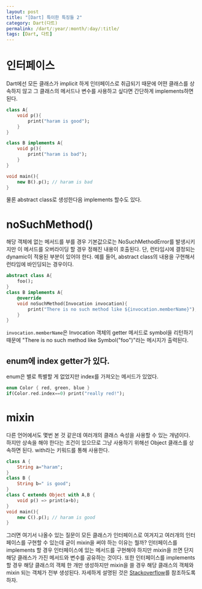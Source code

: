 ```yaml
---
layout: post
title: "[Dart] 특이한 특징들 2"
category: Dart(다트)
permalink: /dart/:year/:month/:day/:title/
tags: [Dart, 다트]
---
```


# 인터페이스

Dart에선 모든 클래스가 implicit 하게 인터페이스로 취급되기 때문에 어떤 클래스를 상속하지 않고 그 클래스의 메서드나 변수를 사용하고 싶다면 간단하게 implements하면 된다.

```dart
class A{
    void p(){
        print("haram is good");
    }
}

class B implements A{
    void p(){
        print("haram is bad");
    }
}

void main(){
    new B().p(); // haram is bad
}
```

물론 abstract class로 생성한다음 implements 할수도 있다.



# noSuchMethod()

해당 객체에 없는 메서드를 부를 경우 기본값으로는 NoSuchMethodError를 발생시키지만 이 메서드를 오버라이딩 할 경우 정해진 내용이 호출된다. 단, 런타임시에 결정되는 dynamic이 적용된 부분이 있어야 한다. 예를 들어, abstract class의 내용을 구현해서 런타임에 바인딩되는 경우이다.

```dart
abstract class A{
    foo();
}
class B implements A{
    @override
    void noSuchMethod(Invocation invocation){
        print("There is no such method like ${invocation.memberName}");
    }
}
```

`invocation.memberName`은 Invocation 객체의 getter 메서드로 symbol을 리턴하기 때문에 "There is no such method like Symbol("foo")"라는 메시지가 출력된다.



## enum에 index getter가 있다.

enum은 별로 특별할 게 없었지만 index를 가져오는 메서드가 있었다.

```dart
enum Color { red, green, blue }
if(Color.red.index==0) print("really red!");
```



# mixin

다른 언어에서도 몇번 본 것 같은데 여러개의 클래스 속성을 사용할 수 있는 개념이다. 하지만 상속을 해야 한다는 조건이 있으므로 그냥 사용하기 위해선 Object 클래스를 상속하면 된다. with라는 키워드를 통해 사용한다.

```dart
class A {
    String a="haram";
}
class B {
    String b=" is good";
}
class C extends Object with A,B {
    void p() => print(a+b);
}
void main(){
    new C().p(); // haram is good
}
```

그러면 여기서 나올수 있는 질문이 모든 클래스가 인터페이스로 여겨지고 여러개의 인터페이스를 구현할 수 있는데 굳이 mixin을 써야 하는 이유는 뭘까? 인터페이스를 implements 할 경우 인터페이스에 있는 메서드를 구현해야 하지만 mixin을 쓰면 단지 해당 클래스가 가진 메서드와 변수를 공유하는 것이다. 또한 인터페이스를 implements 할 경우 해당 클래스의 객체 한 개만 생성하지만 mixin을 쓸 경우 해당 클래스의 객체와 mixin 되는 객체가 전부 생성된다. 자세하게 설명된 것은 [Stackoverflow](https://stackoverflow.com/a/45903671)를 참조하도록 하자.